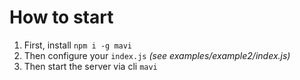 # How to start

1. First, install `npm i -g mavi`
2. Then configure your `index.js` _(see examples/example2/index.js)_
3. Then start the server via cli `mavi`
